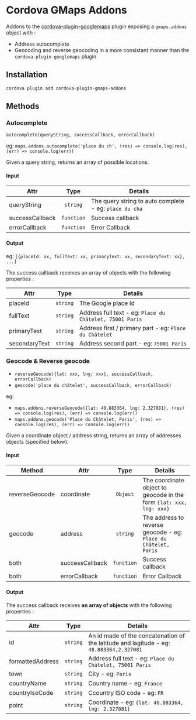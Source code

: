 # Cordova GMaps Addons

Addons to the [cordova-plugin-googlemaps](https://github.com/mapsplugin/cordova-plugin-googlemaps) plugin exposing a `gmaps.addons` object with :
- Address autocomplete
- Geocoding and reverse geocoding in a more consistant manner than the `cordova-plugin-googlemaps` plugin

## Installation

```
cordova plugin add cordova-plugin-gmaps-addons
```

## Methods

### Autocomplete

`autocomplete(queryString, successCallback, errorCallback)`

eg: `maps.addons.autocomplete('place du ch', (res) => console.log(res), (err) => console.log(err))`

Given a query string, returns an array of possible locations.

#### Input

| Attr            | Type       | Details                                                |
| --------------- | :--------: | ------------------------------------------------------ |
| queryString     | `string`   | The query string to auto complete - eg: `place du cha` |
| successCallback | `function` | Success callback                                       |
| errorCallback   | `function` | Error Callback                                         |

#### Output

eg: `[{placeId: xx, fullText: xx, primaryText: xx, secondaryText: xx}, ...]`

The success callback receives an array of objects with the following properties :

| Attr          | Type     | Details                                                  |
| ------------- | :------: | -------------------------------------------------------- |
| placeId       | `string` | The Google place Id                                      |
| fullText      | `string` | Address full text - eg: `Place du Châtelet, 75001 Paris` |
| primaryText   | `string` | Address first / primary part - eg: `Place du Châtelet`   |
| secondaryText | `string` | Address second part - eg: `75001 Paris`                  |


### Geocode & Reverse geocode
- `reverseGeocode({lat: xxx, lng: xxx}, successCallback, errorCallback)`
- `geocode('place du châtelet', successCallback, errorCallback)`

eg:
- `maps.addons.reverseGeocode({lat: 48.883364, lng: 2.327081}, (res) => console.log(res), (err) => console.log(err))`
- `maps.addons.geocode('Place du Châtelet, Paris', (res) => console.log(res), (err) => console.log(err))`

Given a coordinate object / address string, returns an array of addresses objects (specified below).

#### Input

| Method         | Attr            | Type       | Details                                                             |
| -------------- | --------------- | :--------: | ------------------------------------------------------------------- |
| reverseGeocode | coordinate      | `Object`   | The coordinate object to geocode in the form `{lat: xxx, lng: xxx}` |
| geocode        | address         | `string`   | The address to reverse geocode - eg: `Place du Châtelet, Paris`     |
| both           | successCallback | `function` | Success callback                                                    |
| both           | errorCallback   | `function` | Error Callback                                                      |

#### Output

The success callback receives **an array of objects** with the following properties :

| Attr             | Type     | Details                                                                                 |
| ---------------- | :------: | --------------------------------------------------------------------------------------- |
| id               | `string` | An id made of the concatenation of the latitude and lagitude - eg: `48.883364,2.327081` |
| formattedAddress | `string` | Address full text - eg: `Place du Châtelet, 75001 Paris`                                |
| town             | `string` | City - eg: `Paris`                                                                      |
| countryName      | `string` | Country name - eg: `France`                                                             |
| countryIsoCode   | `string` | Ccountry ISO code - eg: `FR`                                                            |
| point            | `string` | Coordinate - eg: `{lat: 48.883364, lng: 2.327081}`                                      |
